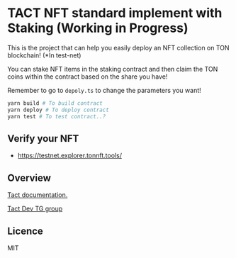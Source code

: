 # TACT NFT standard implement with Staking (Working in Progress)

This is the project that can help you easily deploy an NFT collection on TON blockchain! (\*In test-net)

You can stake NFT items in the staking contract and then claim the TON coins within the contract based on the share you have!


Remember to go to `depoly.ts` to change the parameters you want!

```bash
yarn build # To build contract
yarn deploy # To deploy contract
yarn test # To test contract..?
```

## Verify your NFT

-   https://testnet.explorer.tonnft.tools/

## Overview

[Tact documentation.](https://github.com/ton-community/tact/blob/main/docs/overview.md)

[Tact Dev TG group](https://t.me/tactlang)

## Licence

MIT

